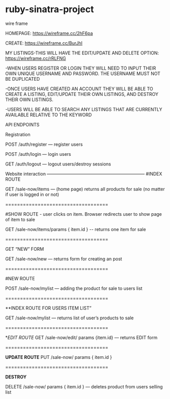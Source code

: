 # ruby-sinatra-project

wire frame 

HOMEPAGE:
https://wireframe.cc/2hF6pa

CREATE:
https://wireframe.cc/BurJhI

MY LISTINGS-THIS WILL HAVE THE EDIT/UPDATE AND DELETE OPTION:
https://wireframe.cc/rRLFNG

-WHEN USERS REGISTER OR LOGIN THEY WILL NEED TO INPUT THEIR OWN UNIQUE USERNAME AND PASSWORD. THE USERNAME MUST NOT BE DUPLICATED 

-ONCE USERS HAVE CREATED AN ACCOUNT THEY WILL BE ABLE TO CREATE A LISTING, EDIT/UPDATE THEIR OWN LISTINGS, AND DESTROY THEIR OWN LISTINGS.

-USERS WILL BE ABLE TO SEARCH ANY LISTINGS THAT ARE CURRENTLY AVAILABLE RELATIVE TO THE KEYWORD  


API ENDPOINTS

Registration

POST /auth/register — register users

POST /auth/login  — login users

GET /auth/logout — logout users/destroy sessions

Website interaction
——————————————————————
#INDEX ROUTE

GET /sale-now/items —  (home page) returns all products for sale (no matter if user is logged in or not)

===================================

#SHOW ROUTE - user clicks on item. Browser redirects user to show page of item to sale

GET /sale-now/items/params { item.id } -- returns one item for sale

===================================

GET “NEW” FORM 

GET /sale-now/new — returns form for creating an post 

===================================

#NEW ROUTE

POST /sale-now/mylist — adding the product for sale to users list

===================================

**INDEX ROUTE FOR USERS ITEM LIST”

GET /sale-now/mylist — returns list of user’s products to sale 

===================================

**EDIT ROUTE*
GET /sale-now/edit/ params {item.id}  — returns EDIT form 
             
===================================

**UPDATE  ROUTE**
  PUT /sale-now/ params { item.id } 

===================================

**DESTROY**

DELETE /sale-now/ params { item.id } — deletes  product from users selling list
